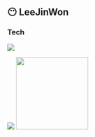 ## 😶 LeeJinWon

<!--
**dsjinwongo/dsjinwongo** is a ✨ _special_ ✨ repository because its `README.md` (this file) appears on your GitHub profile.

Here are some ideas to get you started:

- 🔭 I’m currently working on ...
- 🌱 I’m currently learning ...
- 👯 I’m looking to collaborate on ...
- 🤔 I’m looking for help with ...
- 💬 Ask me about ...
- 📫 How to reach me: ...
- 😄 Pronouns: ...
- ⚡ Fun fact: ...
-->

### Tech
<img src="https://img.shields.io/badge/Spring-6DB33F?style=flat&logo=Spring&logoColor=white"/></a>

<img src="http://mazassumnida.wtf/api/v2/generate_badge?boj=dsgo22jw">
<img src="https://github-readme-stats.vercel.app/api?username=dsjinwongo" height="165">
